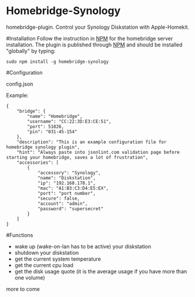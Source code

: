# Homebridge-Synology
homebridge-plugin. Control your Synology Diskstation with Apple-Homekit.

#Installation
Follow the instruction in [NPM](https://www.npmjs.com/package/homebridge) for the homebridge server installation. The plugin is published through [NPM](https://www.npmjs.com/package/homebridge-synology) and should be installed "globally" by typing:

    sudo npm install -g homebridge-synology

#Configuration

config.json

Example:
    
    {
        "bridge": {
            "name": "Homebridge",
            "username": "CC:22:3D:E3:CE:51",
            "port": 51826,
            "pin": "031-45-154"
        },
        "description": "This is an example configuration file for homebridge synology plugin",
        "hint": "Always paste into jsonlint.com validation page before starting your homebridge, saves a lot of frustration",
        "accessories": [
            {
                "accessory": "Synology",
                "name": "Diskstation",
                "ip": "192.168.178.1",
                "mac": "A1:B3:C3:D4:E5:EX",
                "port": "port number",
                "secure": false,
                "account": "admin",
                "password": "supersecret"
            }
        ]
    }
  
#Functions
- wake up (wake-on-lan has to be active) your diskstation
- shutdown your diskstation
- get the current system temperature
- get the current cpu load
- get the disk usage quote (it is the average usage if you have more than one volume)

more to come


